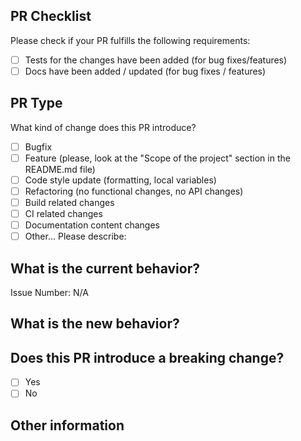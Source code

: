 ## PR Checklist

Please check if your PR fulfills the following requirements:

- [ ] Tests for the changes have been added (for bug fixes/features)
- [ ] Docs have been added / updated (for bug fixes / features)

## PR Type

What kind of change does this PR introduce?

<!-- Please check the one that applies to this PR using "x". -->

- [ ] Bugfix
- [ ] Feature (please, look at the "Scope of the project" section in the README.md file)
- [ ] Code style update (formatting, local variables)
- [ ] Refactoring (no functional changes, no API changes)
- [ ] Build related changes
- [ ] CI related changes
- [ ] Documentation content changes
- [ ] Other... Please describe:

## What is the current behavior?

<!-- Please describe the current behavior that you are modifying or link to a relevant issue. -->

Issue Number: N/A

## What is the new behavior?

## Does this PR introduce a breaking change?

- [ ] Yes
- [ ] No

<!-- If this PR contains a breaking change, please describe the impact and migration path for existing applications below. -->

## Other information
